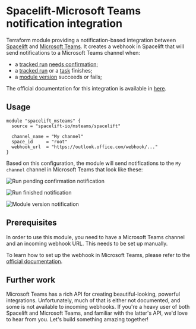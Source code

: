 # Spacelift-Microsoft Teams notification integration

Terraform module providing a notification-based integration between [Spacelift](https://spacelift.io) and [Microsoft Teams](https://www.microsoft.com/en-us/microsoft-teams/group-chat-software). It creates a webhook in Spacelift that will send notifications to a Microsoft Teams channel when:

- a [tracked run](https://docs.spacelift.io/concepts/run/tracked) [needs confirmation](https://docs.spacelift.io/concepts/run/tracked#unconfirmed);
- a [tracked run](https://docs.spacelift.io/concepts/run/tracked) or a [task](https://docs.spacelift.io/concepts/run/task) finishes;
- a [module version](https://docs.spacelift.io/vendors/terraform/module-registry#versions) succeeds or fails;

The official documentation for this integration is available in [here](https://docs.spacelift.io/integrations/chatops/msteams).

## Usage

```hcl
module "spacelift_msteams" {
  source = "spacelift-io/msteams/spacelift"

  channel_name = "My channel"
  space_id     = "root"
  webhook_url  = "https://outlook.office.com/webhook/..."
}
```

Based on this configuration, the module will send notifications to the `My channel` channel in Microsoft Teams that look like these:

![Run pending confirmation notification](https://docs.spacelift.io/assets/screenshots/msteams-run-pending.png)

![Run finished notification](https://docs.spacelift.io/assets/screenshots/msteams-run-finished.png)

![Module version notification](https://docs.spacelift.io/assets/screenshots/msteams-module-version.png)

## Prerequisites

In order to use this module, you need to have a Microsoft Teams channel and an incoming webhook URL. This needs to be set up manually.

To learn how to set up the webhook in Microsoft Teams, please refer to the [official documentation](https://docs.microsoft.com/en-us/microsoftteams/platform/webhooks-and-connectors/how-to/add-incoming-webhook).

## Further work

Microsoft Teams has a rich API for creating beautiful-looking, powerful integrations. Unfortunately, much of that is either not documented, and some is not available to incoming webhooks. If you're a heavy user of both Spacelift and Microsoft Teams, and familiar with the latter's API, we'd love to hear from you. Let's build something amazing together!
